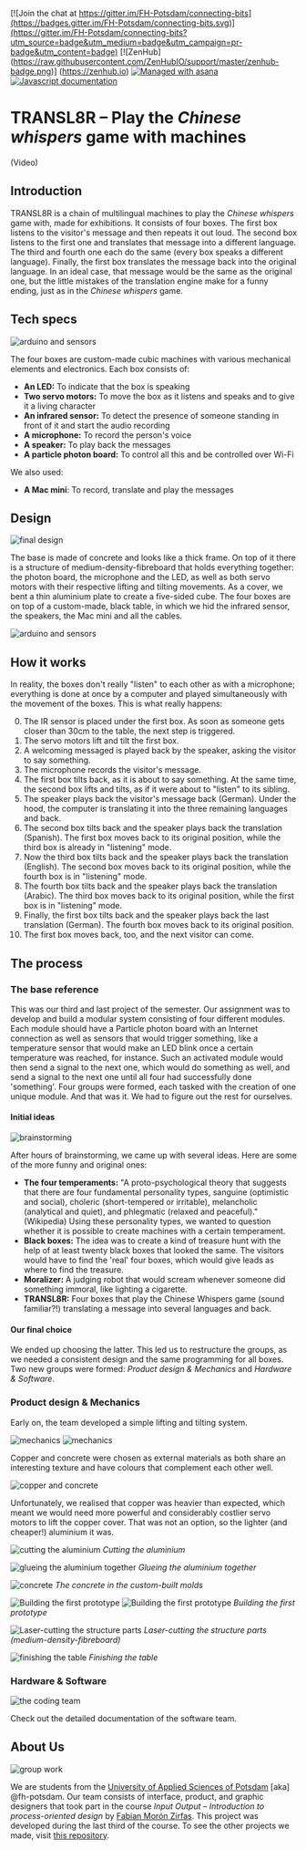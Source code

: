 
[![Join the chat at https://gitter.im/FH-Potsdam/connecting-bits](https://badges.gitter.im/FH-Potsdam/connecting-bits.svg)](https://gitter.im/FH-Potsdam/connecting-bits?utm_source=badge&utm_medium=badge&utm_campaign=pr-badge&utm_content=badge) [![ZenHub] (https://raw.githubusercontent.com/ZenHubIO/support/master/zenhub-badge.png)] (https://zenhub.io) [![Managed with asana](https://raw.githubusercontent.com/FH-Potsdam/connecting-bits/master/documentation/asanabadge.jpg)](https://app.asana.com/-/share?s=80136391129690-GUJvZiI4OufoWMTDhjjkZauXYEhwvhpqUgnTvw22tMr-74348281972886)
[![Javascript documentation](http://fh-potsdam.github.io/connecting-bits/badge.svg?build=123)](http://fh-potsdam.github.io/connecting-bits/source.html)

# TRANSL8R – Play the _Chinese whispers_ game with machines

(Video)


## Introduction
TRANSL8R is a chain of multilingual machines to play the _Chinese whispers_ game with, made for exhibitions.
It consists of four boxes. The first box listens to the visitor's message and then repeats it out loud. The second box listens to the first one and translates that message into a different language. The third and fourth one each do the same (every box speaks a different language). Finally, the first box translates the message back into the original language. In an ideal case, that message would be the same as the original one, but the little mistakes of the translation engine make for a funny ending, just as in the _Chinese whispers_ game.


## Tech specs
![arduino and sensors](images/hardware-.3.jpg)

The four boxes are custom-made cubic machines with various mechanical elements and electronics. Each box consists of:

- **An LED:** To indicate that the box is speaking
- **Two servo motors:** To move the box as it listens and speaks and to give it a living character
- **An infrared sensor:** To detect the presence of someone standing in front of it and start the audio recording
- **A microphone:** To record the person's voice
- **A speaker:** To play back the messages
- **A particle photon board:** To control all this and be controlled over Wi-Fi

We also used:
- **A Mac mini**: To record, translate and play the messages


## Design
![final design](images/hardware-.4.jpg)


The base is made of concrete and looks like a thick frame. On top of it there is a structure of medium-density-fibreboard that holds everything together: the photon board, the microphone and the LED, as well as both servo motors with their respective lifting and tilting movements. As a cover, we bent a thin aluminium plate to create a five-sided cube.
The four boxes are on top of a custom-made, black table, in which we hid the infrared sensor, the speakers, the Mac mini and all the cables.


![arduino and sensors](images/hardware-.1.jpg)


## How it works
In reality, the boxes don't really "listen" to each other as with a microphone; everything is done at once by a computer and played simultaneously with the movement of the boxes. This is what really happens:

0. The IR sensor is placed under the first box. As soon as someone gets closer than 30cm to the table, the next step is triggered.
1. The servo motors lift and tilt the first box.
2. A welcoming messaged is played back by the speaker, asking the visitor to say something.
3. The microphone records the visitor's message.
4. The first box tilts back, as it is about to say something. At the same time, the second box lifts and tilts, as if it were about to "listen" to its sibling.
5. The speaker plays back the visitor's message back (German). Under the hood, the computer is translating it into the three remaining languages and back.
6. The second box tilts back and the speaker plays back the translation (Spanish). The first box moves back to its original position, while the third box is already in "listening" mode.
7. Now the third box tilts back and the speaker plays back the translation (English). The second box moves back to its original position, while the fourth box is in "listening" mode.
8. The fourth box tilts back and the speaker plays back the translation (Arabic). The third box moves back to its original position, while the first box is in "listening" mode.
9. Finally, the first box tilts back and the speaker plays back the last translation (German). The fourth box moves back to its original position.
10. The first box moves back, too, and the next visitor can come.


## The process

### The base reference
This was our third and last project of the semester. Our assignment was to develop and build a modular system consisting of four different modules. Each module should have a Particle photon board with an Internet connection as well as sensors that would trigger something, like a temperature sensor that would make an LED blink once a certain temperature was reached, for instance. Such an activated module would then send a signal to the next one, which would do something as well, and send a signal to the next one until all four had successfully done 'something'.
Four groups were formed, each tasked with the creation of one unique module. And that was it. We had to figure out the rest for ourselves.

#### Initial ideas
![brainstorming](images/group-work-.1.jpg)

After hours of brainstorming, we came up with several ideas. Here are some of the more funny and original ones:
- **The four temperaments:** "A proto-psychological theory that suggests that there are four fundamental personality types, sanguine (optimistic and social), choleric (short-tempered or irritable), melancholic (analytical and quiet), and phlegmatic (relaxed and peaceful)." (Wikipedia) Using these personality types, we wanted to question whether it is possible to create machines with a certain temperament.
- **Black boxes:** The idea was to create a kind of treasure hunt with the help of at least twenty black boxes that looked the same. The visitors would have to find the 'real' four boxes, which would give leads as where to find the treasure.
- **Moralizer:** A judging robot that would scream whenever someone did something immoral, like lighting a cigarette.
- **TRANSL8R:** Four boxes that play the Chinese Whispers game (sound familiar?!) translating a message into several languages and back.

#### Our final choice
We ended up choosing the latter. This led us to restructure the groups, as we needed a consistent design and the same programming for all boxes.
Two new groups were formed: _Product design & Mechanics_ and _Hardware & Software_.



### Product design & Mechanics
Early on, the team developed a simple lifting and tilting system.

![mechanics](images/mechanics-.1.jpg)
![mechanics](images/mechanics-.2.jpg)

Copper and concrete were chosen as external materials as both share an interesting texture and have colours that complement each other well.

![copper and concrete](images/product-design-.8.jpg)

Unfortunately, we realised that copper was heavier than expected, which meant we would need more powerful and considerably costlier servo motors to lift the copper cover. That was not an option, so the lighter (and cheaper!) aluminium it was.

![cutting the aluminium](images/product-design-.5.jpg)
_Cutting the aluminium_

![glueing the aluminium together](images/product-design-.7.jpg)
_Glueing the aluminium together_

![concrete](images/product-design-.6.jpg)
_The concrete in the custom-built molds_

![Building the first prototype](images/product-design-.2.jpg)
![Building the first prototype](images/product-design-.3.jpg)
_Building the first prototype_

![Laser-cutting the structure parts](images/product-design-.4.jpg)
_Laser-cutting the structure parts (medium-density-fibreboard)_

![finishing the table](images/product-design-.10.jpg)
_Finishing the table_


### Hardware & Software
![the coding team](images/software.jpg)

Check out the detailed documentation of the software team.


## About Us
![group work](images/group-work-.3.jpg)

We are students from the [University of Applied Sciences of Potsdam](http://fh-potsdam.de) \[aka] @fh-potsdam. Our team consists of interface, product, and graphic designers that took part in the course _Input Output – Introduction to process-oriented design_ by [Fabian Morón Zirfas]( https://github.com/fabiantheblind). This project was developed during the last third of the course. To see the other projects we made, visit [this repository](https://interface.fh-potsdam.de/eingabe-ausgabe/2015-2016/).
